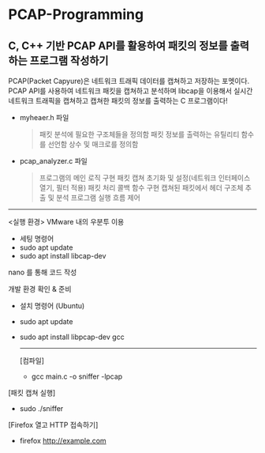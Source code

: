 # PCAP-Programming
C, C++ 기반 PCAP API를 활용하여 패킷의 정보를 출력하는 프로그램 작성하기
-------------------
PCAP(Packet Capyure)은 네트워크 트래픽 데이터를 캡쳐하고 저장하는 포멧이다.
PCAP API를 사용하여 네트워크 패킷을 캡쳐하고 분석하며 libcap을 이용해서 실시간 네트워크 트래픽을 캡쳐하고 캡쳐한 패킷의 정보를 출력하는  C 프로그램이다!

- myheaer.h 파일
  > 패킷 분석에 필요한 구조체들을 정의함
  > 패킷 정보를 출력하는 유틸리티 함수를 선언함
  > 상수 및 매크로를 정의함
- pcap_analyzer.c 파일
  > 프로그램의 메인 로직 구현
  > 패킷 캡쳐 초기화 및 설정(네트워크 인터페이스 열기, 필터 적용)
  > 패킷 처리 콜백 함수 구현
  > 캡쳐된 패킷에서 헤더 구조체 추출 및 분석
  > 프로그램 실행 흐름 제어
-----------
<실행 환경>
VMware 내의 우분투 이용
- 세팅 명령어
-  sudo apt update
-   sudo apt install libcap-dev

nano 를 통해 코드 작성

개발 환경 확인 & 준비
- 설치 명령어 (Ubuntu)
- sudo apt update
- sudo apt install libpcap-dev gcc

  -----------
  [컴파일]
  - gcc main.c -o sniffer -lpcap

[패킷 캡쳐 실행]
- sudo ./sniffer

[Firefox 열고 HTTP 접속하기]
- firefox http://example.com
